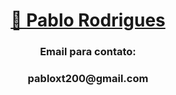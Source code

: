 <h1 align="center">
    <a href="https://www.linkedin.com/in/pablo-rodrigues-125b73224/">🔗 Pablo Rodrigues</a>
</h1>
<h3 align="center"><strong>Email para contato:</strong></h3>
<h3 align="center"><strong>pabloxt200@gmail.com</strong></h3>

